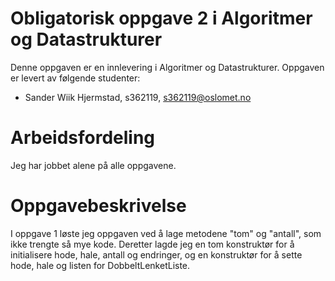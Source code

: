 # Obligatorisk oppgave 2 i Algoritmer og Datastrukturer

Denne oppgaven er en innlevering i Algoritmer og Datastrukturer. 
Oppgaven er levert av følgende studenter:
* Sander Wiik Hjermstad, s362119, s362119@oslomet.no


# Arbeidsfordeling

Jeg har jobbet alene på alle oppgavene.

# Oppgavebeskrivelse

I oppgave 1 løste jeg oppgaven ved å lage metodene "tom" og "antall", som ikke trengte så mye kode. Deretter lagde jeg en tom konstruktør
for å initialisere hode, hale, antall og endringer, og en konstruktør for å sette hode, hale og listen for DobbeltLenketListe.
